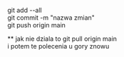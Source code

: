 git add --all <br>
git commit -m "nazwa zmian" <br>
git push origin main <br>

** jak nie dziala to git pull origin main <br>
i potem te polecenia u gory znowu
